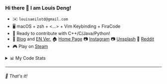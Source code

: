 ### Hi there 👋 I am Louis Deng!

<!--![Louis Aeilot's github stats](https://github-readme-stats.vercel.app/api?username=aeilot&theme=buefy&count_private=true&show_icons=true)-->

* ✉️ `louisaeilotd@gmail.com`
* 🖥 macOS + zsh + <...> + Vim Keybinding + FiraCode
* 🔨 Ready to contribute with C++/C/Java/Python!
* 📝 [Blog](https://blog.aeilot.top) and [EN Ver.](https://en.blog.aeilot.top) 🏠 [Home Page](https://www.aeilot.top) 📷 [Instagram](https://instagram.com/aeilotd)  📷 [Unsplash](https://unsplash.com/@aeilotd) 🤖 [Reddit](https://www.reddit.com/user/aeilotd)
* 🎮 Play on [Steam](https://steamcommunity.com/id/aeilot/)

<details>
<summary>📊 My Code Stats</summary>

<!--START_SECTION:waka-->
**I'm an Early 🐤** 

```text
🌞 Morning    49 commits     ████░░░░░░░░░░░░░░░░░░░░░   17.07% 
🌆 Daytime    110 commits    █████████░░░░░░░░░░░░░░░░   38.33% 
🌃 Evening    128 commits    ███████████░░░░░░░░░░░░░░   44.6% 
🌙 Night      0 commits      ░░░░░░░░░░░░░░░░░░░░░░░░░   0.0%

```
📅 **I'm Most Productive on Saturday** 

```text
Monday       22 commits     ██░░░░░░░░░░░░░░░░░░░░░░░   7.67% 
Tuesday      31 commits     ██░░░░░░░░░░░░░░░░░░░░░░░   10.8% 
Wednesday    29 commits     ██░░░░░░░░░░░░░░░░░░░░░░░   10.1% 
Thursday     35 commits     ███░░░░░░░░░░░░░░░░░░░░░░   12.2% 
Friday       51 commits     ████░░░░░░░░░░░░░░░░░░░░░   17.77% 
Saturday     69 commits     ██████░░░░░░░░░░░░░░░░░░░   24.04% 
Sunday       50 commits     ████░░░░░░░░░░░░░░░░░░░░░   17.42%

```


📊 **This Week I Spent My Time On** 

```text
⌚︎ Time Zone: Asia/Shanghai

💬 Programming Languages: 
Markdown                 28 mins             █████████████████████████   100.0%

🔥 Editors: 
VS Code                  28 mins             █████████████████████████   100.0%

💻 Operating System: 
Mac                      28 mins             █████████████████████████   100.0%

```

**I Mostly Code in Swift** 

```text
Swift                    7 repos             ████████░░░░░░░░░░░░░░░░░   31.82% 
HTML                     4 repos             ████░░░░░░░░░░░░░░░░░░░░░   18.18% 
Java                     2 repos             ██░░░░░░░░░░░░░░░░░░░░░░░   9.09% 
C                        1 repo              █░░░░░░░░░░░░░░░░░░░░░░░░   4.55% 
Kotlin                   1 repo              █░░░░░░░░░░░░░░░░░░░░░░░░   4.55%

```


**Timeline**

![Chart not found](https://raw.githubusercontent.com/aeilot/aeilot/master/charts/bar_graph.png) 


 Last Updated on 30/11/2021
<!--END_SECTION:waka-->
 
 </details>
 
---

###### 🌟 That's it!
